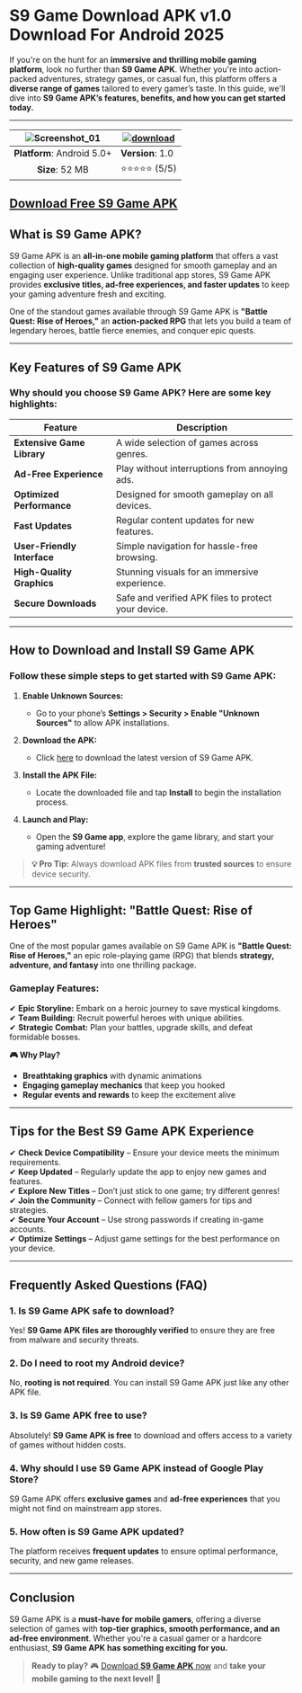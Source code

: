 # S9 Game Download APK v1.0 Download For Android 2025
If you're on the hunt for an **immersive and thrilling mobile gaming platform**, look no further than **S9 Game APK**. Whether you're into action-packed adventures, strategy games, or casual fun, this platform offers a **diverse range of games** tailored to every gamer’s taste. In this guide, we'll dive into **S9 Game APK’s features, benefits, and how you can get started today.**

---

|![Screenshot_01](https://github.com/user-attachments/assets/sample-screenshot) | [![download](https://github.com/user-attachments/assets/sample-download-icon)](https://bom.so/4Q9Q5x) |
|:-------------------------------------------------:|-----------------------|
| **Platform**: Android 5.0+                       | **Version**: 1.0     |
| **Size**: 52 MB                                  | ⭐⭐⭐⭐⭐ (5/5)         |

## [Download Free S9 Game APK](https://bom.so/4Q9Q5x)

## **What is S9 Game APK?**
S9 Game APK is an **all-in-one mobile gaming platform** that offers a vast collection of **high-quality games** designed for smooth gameplay and an engaging user experience. Unlike traditional app stores, S9 Game APK provides **exclusive titles, ad-free experiences, and faster updates** to keep your gaming adventure fresh and exciting.

One of the standout games available through S9 Game APK is **"Battle Quest: Rise of Heroes,"** an **action-packed RPG** that lets you build a team of legendary heroes, battle fierce enemies, and conquer epic quests.

---

## **Key Features of S9 Game APK**
### **Why should you choose S9 Game APK? Here are some key highlights:**

| **Feature**            | **Description**                             |
|------------------------|---------------------------------------------|
| **Extensive Game Library** | A wide selection of games across genres.     |
| **Ad-Free Experience** | Play without interruptions from annoying ads.|
| **Optimized Performance** | Designed for smooth gameplay on all devices. |
| **Fast Updates**       | Regular content updates for new features.   |
| **User-Friendly Interface** | Simple navigation for hassle-free browsing.  |
| **High-Quality Graphics** | Stunning visuals for an immersive experience. |
| **Secure Downloads**   | Safe and verified APK files to protect your device. |

---

## **How to Download and Install S9 Game APK**
### **Follow these simple steps to get started with S9 Game APK:**

1. **Enable Unknown Sources:**
   - Go to your phone’s **Settings > Security > Enable "Unknown Sources"** to allow APK installations.

2. **Download the APK:**
   - Click [here](https://bom.so/4Q9Q5x) to download the latest version of S9 Game APK.

3. **Install the APK File:**
   - Locate the downloaded file and tap **Install** to begin the installation process.

4. **Launch and Play:**
   - Open the **S9 Game app**, explore the game library, and start your gaming adventure!

> **💡 Pro Tip:** Always download APK files from **trusted sources** to ensure device security.

---

## **Top Game Highlight: "Battle Quest: Rise of Heroes"**
One of the most popular games available on S9 Game APK is **"Battle Quest: Rise of Heroes,"** an epic role-playing game (RPG) that blends **strategy, adventure, and fantasy** into one thrilling package.

### **Gameplay Features:**
✔ **Epic Storyline:** Embark on a heroic journey to save mystical kingdoms.  
✔ **Team Building:** Recruit powerful heroes with unique abilities.  
✔ **Strategic Combat:** Plan your battles, upgrade skills, and defeat formidable bosses.  

**🎮 Why Play?**  
- **Breathtaking graphics** with dynamic animations  
- **Engaging gameplay mechanics** that keep you hooked  
- **Regular events and rewards** to keep the excitement alive  

---

## **Tips for the Best S9 Game APK Experience**
✔ **Check Device Compatibility** – Ensure your device meets the minimum requirements.  
✔ **Keep Updated** – Regularly update the app to enjoy new games and features.  
✔ **Explore New Titles** – Don’t just stick to one game; try different genres!  
✔ **Join the Community** – Connect with fellow gamers for tips and strategies.  
✔ **Secure Your Account** – Use strong passwords if creating in-game accounts.  
✔ **Optimize Settings** – Adjust game settings for the best performance on your device.  

---

## **Frequently Asked Questions (FAQ)**

### **1. Is S9 Game APK safe to download?**  
Yes! **S9 Game APK files are thoroughly verified** to ensure they are free from malware and security threats.

### **2. Do I need to root my Android device?**  
No, **rooting is not required**. You can install S9 Game APK just like any other APK file.

### **3. Is S9 Game APK free to use?**  
Absolutely! **S9 Game APK is free** to download and offers access to a variety of games without hidden costs.

### **4. Why should I use S9 Game APK instead of Google Play Store?**  
S9 Game APK offers **exclusive games** and **ad-free experiences** that you might not find on mainstream app stores.

### **5. How often is S9 Game APK updated?**  
The platform receives **frequent updates** to ensure optimal performance, security, and new game releases.

---

## **Conclusion**
S9 Game APK is a **must-have for mobile gamers**, offering a diverse selection of games with **top-tier graphics, smooth performance, and an ad-free environment**. Whether you're a casual gamer or a hardcore enthusiast, **S9 Game APK has something exciting for you.**

> **Ready to play?** 🎮 [Download **S9 Game APK** now](https://bom.so/4Q9Q5x) and **take your mobile gaming to the next level!** 🚀
